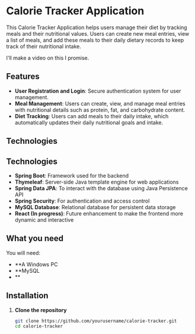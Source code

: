 # Calorie Tracker Application

This Calorie Tracker Application helps users manage their diet by tracking meals and their nutritional values. Users can create new meal entries, view a list of meals, and add these meals to their daily dietary records to keep track of their nutritional intake.

I'll make a video on this I promise.

## Features

- **User Registration and Login**: Secure authentication system for user management.
- **Meal Management**: Users can create, view, and manage meal entries with nutritional details such as protein, fat, and carbohydrate content.
- **Diet Tracking**: Users can add meals to their daily intake, which automatically updates their daily nutritional goals and intake.

## Technologies

## Technologies

- **Spring Boot**: Framework used for the backend
- **Thymeleaf**: Server-side Java template engine for web applications
- **Spring Data JPA**: To interact with the database using Java Persistence API
- **Spring Security**: For authentication and access control
- **MySQL Database**: Relational database for persistent data storage
- **React (In progress)**: Future enhancement to make the frontend more dynamic and interactive

## What you need

You will need:
- **A Windows PC
- **MySQL
- **

## Installation

1. **Clone the repository**

   ```bash
   git clone https://github.com/yourusername/calorie-tracker.git
   cd calorie-tracker
